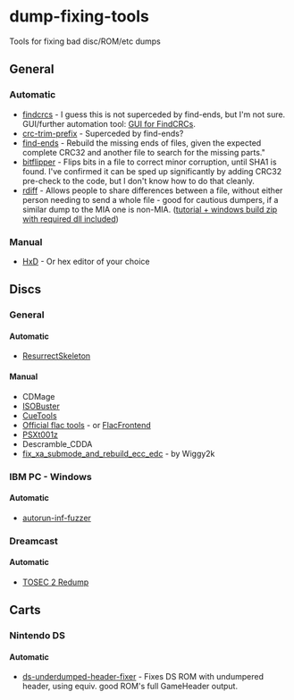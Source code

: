 # dump-fixing-tools
Tools for fixing bad disc/ROM/etc dumps

## General
### Automatic
 - [findcrcs](https://github.com/claunia/findcrcs)	 - I guess this is not superceded by find-ends, but I'm not sure. GUI/further automation tool:  [GUI for FindCRCs](http://forum.redump.org/topic/14688/gui-for-findcrcs/).
 - [crc-trim-prefix](https://github.com/hcs64/crc-trim-prefix/) -	Superceded by find-ends?
 - [find-ends](https://github.com/hcs64/find-ends)	- Rebuild the missing ends of files, given the expected complete CRC32 and another file to search for the missing parts."	
 - [bitflipper](https://github.com/conorpp/bitflipper) -	Flips bits in a file to correct minor corruption, until SHA1 is found. I've confirmed it can be sped up significantly by adding CRC32 pre-check to the code, but I don't know how to do that cleanly.		
 - [rdiff](https://github.com/librsync) - 	Allows people to share differences between a file, without either person needing to send a whole file - good for cautious dumpers, if a similar dump to the MIA one is non-MIA.	([tutorial + windows build zip with required dll included](https://gist.github.com/mariomadproductions/a1c4335f5a770f38a924c657e5929797))
			
### Manual
 - [HxD](https://mh-nexus.de/en/hxd/) - Or hex editor of your choice	
			
## Discs
### General
#### Automatic
 - [ResurrectSkeleton](https://github.com/Deterous/ResurrectSkeleton)

#### Manual
 - CDMage			
 - [ISOBuster](https://www.isobuster.com/)			
 - [CueTools](http://cue.tools/wiki/Main_Page)			
 - [Official flac tools](https://xiph.org/flac/documentation_tools.html) - or [FlacFrontend](https://flacfrontend.sourceforge.net/)
 - [PSXt001z](https://github.com/Dremora/psxt001z)
 - Descramble_CDDA
 - [fix_xa_submode_and_rebuild_ecc_edc](https://discord.com/channels/631875781563252784/1067102085960704020/1428468415844057088) - by Wiggy2k		

### IBM PC - Windows
#### Automatic
 - [autorun-inf-fuzzer](https://github.com/DopefishJustin/)

### Dreamcast
#### Automatic
 - [TOSEC 2 Redump](http://forum.redump.org/topic/17099/dreamcast-tosec-2-redump-and-vice-versa-dumps-converter/)
			
## Carts
### Nintendo DS
#### Automatic
 - [ds-underdumped-header-fixer](https://github.com/mariomadproductions/ds-underdumped-header-fixer) - Fixes DS ROM with undumpered header, using equiv. good ROM's full GameHeader output.	
			
